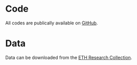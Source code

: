 # Code
All codes are publically available on <a href="https://github.com/EUCLID-code/EUCLID-plasticity" target="_blank">GitHub</a>.

# Data
Data can be downloaded from the <a href="https://www.research-collection.ethz.ch/handle/20.500.11850/534002" target="_blank">ETH Research Collection</a>.

